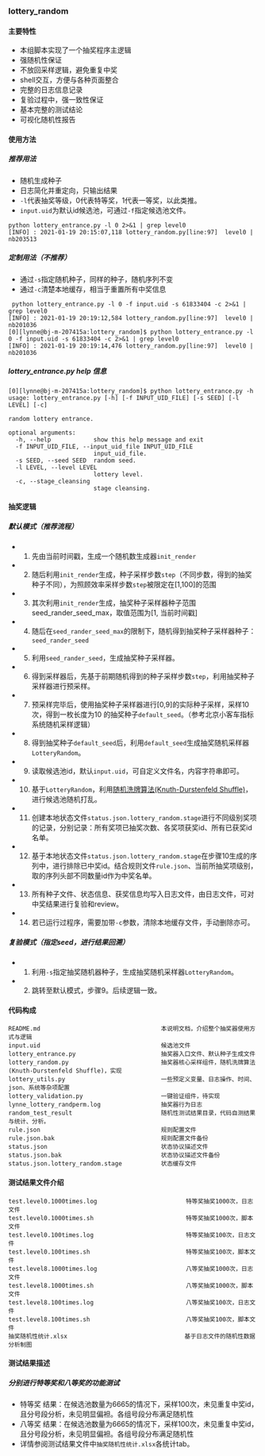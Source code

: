 ### lottery_random
#### 主要特性
- 本组脚本实现了一个抽奖程序主逻辑
- 强随机性保证
- 不放回采样逻辑，避免重复中奖
- shell交互，方便与各种页面整合
- 完整的日志信息记录
- 复验过程中，强一致性保证
- 基本完整的测试结论
- 可视化随机性报告

#### 使用方法
##### 推荐用法
- 随机生成种子
- 日志简化并重定向，只输出结果
- `-l`代表抽奖等级，0代表特等奖，1代表一等奖，以此类推。
- `input.uid`为默认id候选池，可通过`-f`指定候选池文件。
```
python lottery_entrance.py -l 0 2>&1 | grep level0
[INFO] : 2021-01-19 20:15:07,118 lottery_random.py[line:97]  level0	|	nb203513
```

##### 定制用法（不推荐）
- 通过`-s`指定随机种子，同样的种子，随机序列不变
- 通过`-c`清楚本地缓存，相当于重置所有中奖信息
```
 python lottery_entrance.py -l 0 -f input.uid -s 61833404 -c 2>&1 | grep level0
[INFO] : 2021-01-19 20:19:12,584 lottery_random.py[line:97]  level0	|	nb201036
[0][lynne@bj-m-207415a:lottery_random]$ python lottery_entrance.py -l 0 -f input.uid -s 61833404 -c 2>&1 | grep level0
[INFO] : 2021-01-19 20:19:14,476 lottery_random.py[line:97]  level0	|	nb201036
```

##### lottery_entrance.py help 信息
```
[0][lynne@bj-m-207415a:lottery_random]$ python lottery_entrance.py -h
usage: lottery_entrance.py [-h] [-f INPUT_UID_FILE] [-s SEED] [-l LEVEL] [-c]

random lottery entrance.

optional arguments:
  -h, --help            show this help message and exit
  -f INPUT_UID_FILE, --input_uid_file INPUT_UID_FILE
                        input_uid_file.
  -s SEED, --seed SEED  random seed.
  -l LEVEL, --level LEVEL
                        lottery level.
  -c, --stage_cleansing
                        stage cleansing.
```

#### 抽奖逻辑
##### 默认模式（推荐流程）
- 1. 先由当前时间戳，生成一个随机数生成器`init_render`
- 2. 随后利用`init_render`生成，种子采样步数`step`（不同步数，得到的抽奖种子不同），为照顾效率采样步数`step`被限定在[1,100]的范围
- 3. 其次利用`init_render`生成，抽奖种子采样器种子范围 seed_rander_seed_max，取值范围为[1, 当前时间戳]
- 4. 随后在`seed_rander_seed_max`的限制下，随机得到抽奖种子采样器种子：`seed_rander_seed`
- 5. 利用`seed_rander_seed`，生成抽奖种子采样器。
- 6. 得到采样器后，先基于前期随机得到的种子采样步数`step`，利用抽奖种子采样器进行预采样。
- 7. 预采样完毕后，使用抽奖种子采样器进行[0,9]的实际种子采样，采样10次，得到一枚长度为10 的抽奖种子`default_seed`。（参考北京小客车指标系统随机采样逻辑）
- 8. 得到抽奖种子`default_seed`后，利用`default_seed`生成抽奖随机采样器`LotteryRandom`。
- 9. 读取候选池id，默认`input.uid`，可自定义文件名，内容字符串即可。
- 10. 基于`LotteryRandom`，利用[随机洗牌算法(Knuth-Durstenfeld Shuffle)](https://en.wikipedia.org/wiki/Fisher%E2%80%93Yates_shuffle)，进行候选池随机打乱。
- 11. 创建本地状态文件`status.json.lottery_random.stage`进行不同级别奖项的记录，分别记录：所有奖项已抽奖次数、各奖项获奖id、所有已获奖id名单。
- 12. 基于本地状态文件`status.json.lottery_random.stage`在步骤10生成的序列中，进行排除已中奖id。结合规则文件`rule.json`、当前所抽奖项级别，取的序列头部不同数量id作为中奖名单。
- 13. 所有种子文件、状态信息、获奖信息均写入日志文件，由日志文件，可对中奖结果进行复验和review。
- 14. 若已运行过程序，需要加带`-c`参数，清除本地缓存文件，手动删除亦可。
##### 复验模式（指定seed，进行结果回溯）
- 1. 利用`-s`指定抽奖随机器种子，生成抽奖随机采样器`LotteryRandom`。
- 2. 跳转至默认模式，步骤9。后续逻辑一致。

#### 代码构成
```
README.md                                  本说明文档，介绍整个抽奖器使用方式与逻辑
input.uid                                  候选池文件
lottery_entrance.py                        抽奖器入口文件、默认种子生成文件
lottery_random.py                          抽奖器核心采样组件，随机洗牌算法(Knuth-Durstenfeld Shuffle)，实现
lottery_utils.py                           一些预定义变量、日志操作、时间、json、系统等杂项配置
lottery_validation.py                      一键验证组件，待实现
lynne_lottery_randperm.log                 抽奖器行为日志
random_test_result                         随机性测试结果目录，代码自测结果与统计、分析。
rule.json                                  规则配置文件
rule.json.bak                              规则配置文件备份
status.json                                状态协议描述文件
status.json.bak                            状态协议描述文件备份
status.json.lottery_random.stage           状态缓存文件
```

#### 测试结果文件介绍
```
test.level0.1000times.log                         特等奖抽奖1000次，日志文件
test.level0.1000times.sh                          特等奖抽奖1000次，脚本文件
test.level0.100times.log                          特等奖抽奖100次，日志文件
test.level0.100times.sh                           特等奖抽奖100次，脚本文件
test.level8.1000times.log                         八等奖抽奖1000次，日志文件
test.level8.1000times.sh                          八等奖抽奖1000次，脚本文件
test.level8.100times.log                          八等奖抽奖100次，日志文件
test.level8.100times.sh                           八等奖抽奖100次，脚本文件
抽奖随机性统计.xlsx                                 基于日志文件的随机性数据分析制图

```
#### 测试结果描述
##### 分别进行特等奖和八等奖的功能测试
- 特等奖 结果：在候选池数量为6665的情况下，采样100次，未见重复中奖id，且分号段分析，未见明显偏袒。各组号段分布满足随机性
- 八等奖 结果：在候选池数量为6665的情况下，采样100次，未见重复中奖id，且分号段分析，未见明显偏袒。各组号段分布满足随机性
- 详情参阅测试结果文件中`抽奖随机性统计.xlsx`各统计tab。